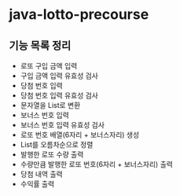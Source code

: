 # java-lotto-precourse

## 기능 목록 정리
- 로또 구입 금액 입력
- 구입 금액 입력 유효성 검사
- 당첨 번호 입력
- 당첨 번호 입력 유효성 검사
- 문자열을 List<Integer>로 변환 
- 보너스 번호 입력
- 보너스 번호 입력 유효성 검사
- 로또 번호 배열(6자리 + 보너스자리) 생성
- List<Integer>를 오름차순으로 정렬
- 발행한 로또 수량 출력
- 수량만큼 발행한 로또 번호(6자리 + 보너스자리) 출력
- 당첨 내역 출력
- 수익률 출력
